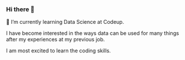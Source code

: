 ### Hi there 👋
🌱 I’m currently learning Data Science at Codeup.

I have become interested in the ways data can be used for many things after my experiences at my previous job.

I am most excited to learn the coding skills.

<!--
**tkephart96/tkephart96** is a ✨ _special_ ✨ repository because its `README.md` (this file) appears on your GitHub profile.

Here are some ideas to get you started:

- 🔭 I’m currently working on ...
- 🌱 I’m currently learning ...
- 👯 I’m looking to collaborate on ...
- 🤔 I’m looking for help with ...
- 💬 Ask me about ...
- 📫 How to reach me: ...
- 😄 Pronouns: ...
- ⚡ Fun fact: ...
-->
